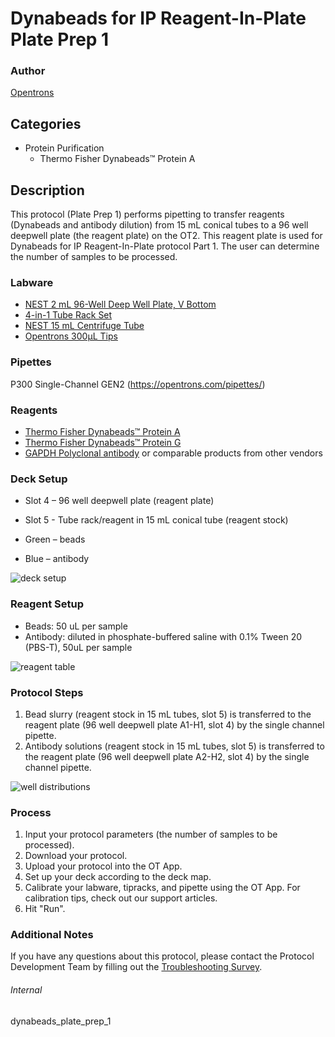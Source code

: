 # Dynabeads for IP Reagent-In-Plate Plate Prep 1

### Author
[Opentrons](https://opentrons.com/)

## Categories
* Protein Purification
	* Thermo Fisher Dynabeads™ Protein A

## Description
This protocol (Plate Prep 1) performs pipetting to transfer reagents (Dynabeads and antibody dilution) from 15 mL conical tubes to a 96 well deepwell plate (the reagent plate) on the OT2. This reagent plate is used for Dynabeads for IP Reagent-In-Plate protocol Part 1. The user can determine the number of samples to be processed.

### Labware
* [NEST 2 mL 96-Well Deep Well Plate, V Bottom](https://shop.opentrons.com/nest-2-ml-96-well-deep-well-plate-v-bottom/)
* [4-in-1 Tube Rack Set](https://shop.opentrons.com/4-in-1-tube-rack-set/)
* [NEST 15 mL Centrifuge Tube](https://shop.opentrons.com/nest-15-ml-centrifuge-tube/)
* [Opentrons 300µL Tips](https://shop.opentrons.com/opentrons-300ul-tips-1000-refills/)

### Pipettes
P300 Single-Channel GEN2 (https://opentrons.com/pipettes/)

### Reagents
* [Thermo Fisher Dynabeads™ Protein A](https://www.thermofisher.com/order/catalog/product/10002D)
* [Thermo Fisher Dynabeads™ Protein G](https://www.thermofisher.com/order/catalog/product/10004D)
* [GAPDH Polyclonal antibody](https://www.ptglab.com/products/GAPDH-Antibody-10494-1-AP.htm) or comparable products from other vendors

### Deck Setup
* Slot 4 – 96 well deepwell plate (reagent plate)
* Slot 5 - Tube rack/reagent in 15 mL conical tube (reagent stock)

* Green – beads
* Blue – antibody

![deck setup](https://opentrons-protocol-library-website.s3.amazonaws.com/custom-README-images/dynabeads_plate_prep_1/deck.png)

### Reagent Setup
* Beads: 50 uL per sample
* Antibody: diluted in phosphate-buffered saline with 0.1% Tween 20 (PBS-T), 50uL per sample

![reagent table](https://opentrons-protocol-library-website.s3.amazonaws.com/custom-README-images/dynabeads_plate_prep_1/Screen+Shot+2022-04-14+at+5.35.27+PM.png)

### Protocol Steps
1. Bead slurry (reagent stock in 15 mL tubes, slot 5) is transferred to
the reagent plate (96 well deepwell plate A1-H1, slot 4) by the single
channel pipette.
2. Antibody solutions (reagent stock in 15 mL tubes, slot 5) is
transferred to the reagent plate (96 well deepwell plate A2-H2, slot 4)
by the single channel pipette.

![well distributions](https://opentrons-protocol-library-website.s3.amazonaws.com/custom-README-images/dynabeads_plate_prep_1/Screen+Shot+2022-04-14+at+5.35.37+PM.png)

### Process
1. Input your protocol parameters (the number of samples to be processed).
2. Download your protocol.
3. Upload your protocol into the OT App.
4. Set up your deck according to the deck map.
5. Calibrate your labware, tipracks, and pipette using the OT App. For
calibration tips, check out our support articles.
6. Hit "Run".

### Additional Notes
If you have any questions about this protocol, please contact the Protocol
Development Team by filling out the [Troubleshooting
Survey](https://protocol-troubleshooting.paperform.co/).

###### Internal
dynabeads_plate_prep_1
